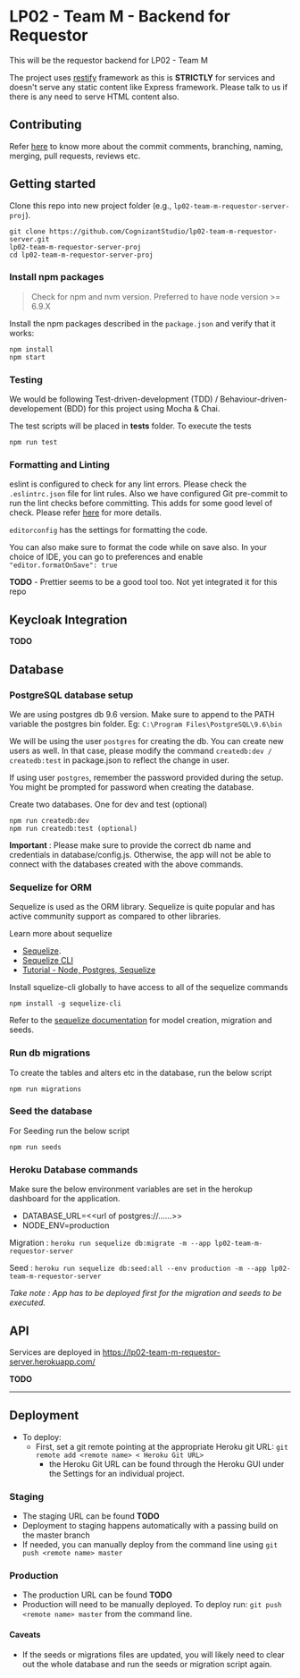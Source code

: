 # LP02 - Team M - Backend for Requestor

This will be the requestor backend for LP02 - Team M

The project uses [restify](http://restify.com/) framework as this is **STRICTLY** for services and doesn't serve any static content like Express framework. Please talk to us if there is any need to serve HTML content also.

## Contributing

Refer [here](https://github.com/CognizantStudio/lp02-team-m-requestor-server/blob/master/.github/CONTRIBUTING.md) to know more about the  commit comments, branching, naming, merging, pull requests, reviews etc.

## Getting started

Clone this repo into new project folder (e.g., `lp02-team-m-requestor-server-proj`).
```shell
git clone https://github.com/CognizantStudio/lp02-team-m-requestor-server.git  
lp02-team-m-requestor-server-proj
cd lp02-team-m-requestor-server-proj
```
### Install npm packages

> Check for npm and nvm version. Preferred to have node version >= 6.9.X

Install the npm packages described in the `package.json` and verify that it works:

```shell
npm install
npm start
```

### Testing

We would be following Test-driven-development (TDD) / Behaviour-driven-developement (BDD) for this project using Mocha & Chai.

The test scripts will be placed in **tests** folder. To execute the tests

```shell
npm run test
```

### Formatting and Linting

eslint is configured to check for any lint errors. Please check the `.eslintrc.json` file for lint rules.
Also we have configured Git pre-commit to run the lint checks before committing. This adds for some good level of check. Please refer [here](https://gist.github.com/ccPrathap/fcf85931bfca76fb84d44883d8cf5f62) for more details.

`editorconfig` has the settings for formatting the code.

You can also make sure to format the code while on save also. In your choice of IDE, you can go to preferences and enable `"editor.formatOnSave": true`

**TODO** - Prettier seems to be a good tool too. Not yet integrated it for this repo

## Keycloak Integration

**TODO**

## Database

### PostgreSQL database setup

We are using postgres db 9.6 version. Make sure to append to the PATH variable the postgres bin folder. Eg: `C:\Program Files\PostgreSQL\9.6\bin`

We will be using the user `postgres` for creating the db. You can create new users as well. In that case, please modify the command `createdb:dev / createdb:test` in package.json to reflect the change in user.

If using user `postgres`, remember the password provided during the setup. You might be prompted for password when creating the database.

Create two databases. One for dev and test (optional)
 ```
 npm run createdb:dev
 npm run createdb:test (optional)
 ```
**Important** : Please make sure to provide the correct db name and credentials in database/config.js. Otherwise, the app will not be able to connect with the databases created with the above commands.

### Sequelize for ORM
Sequelize is used as the ORM library. Sequelize is quite popular and has active community support as compared to other libraries.

Learn more about sequelize

- [Sequelize](https://sequelize.readthedocs.io/en/v3/).
- [Sequelize CLI](http://docs.sequelizejs.com/)
- [Tutorial - Node, Postgres, Sequelize](http://mherman.org/blog/2015/10/22/node-postgres-sequelize/#.WUJoiVV97Z5)

Install squelize-cli globally to have access to all of the sequelize commands

```
npm install -g sequelize-cli
```

Refer to the [sequelize documentation](http://docs.sequelizejs.com/) for model creation, migration and seeds.

### Run db migrations
To create the tables and alters etc in the  database, run the below script

```npm run migrations```

### Seed the database
For Seeding run the below script

```npm run seeds```

### Heroku Database commands

Make sure the below environment variables are set in the herokup dashboard for the application.

- DATABASE_URL=<<url of postgres://......>>
- NODE_ENV=production

Migration : `heroku run sequelize db:migrate -m --app lp02-team-m-requestor-server`

Seed : `heroku run sequelize db:seed:all --env production -m --app lp02-team-m-requestor-server`

_Take note : App has to be deployed first for the migration and seeds to be executed._

## API

Services are deployed in https://lp02-team-m-requestor-server.herokuapp.com/

**TODO**

----

## Deployment
- To deploy:
  * First, set a git remote pointing at the appropriate Heroku git URL: `git remote add <remote name> <
Heroku Git URL>`
    * the Heroku Git URL can be found through the Heroku GUI under the Settings for an individual project.

### Staging
- The staging URL can be found **TODO**
- Deployment to staging happens automatically with a passing build on the master branch
- If needed, you can manually deploy from the command line using `git push <remote name> master`

### Production
- The production URL can be found **TODO**
- Production will need to be manually deployed. To deploy run: `git push <remote name> master` from the command line.

#### Caveats
- If the seeds or migrations files are updated, you will likely need to clear out the whole database and run the seeds or migration script again.
